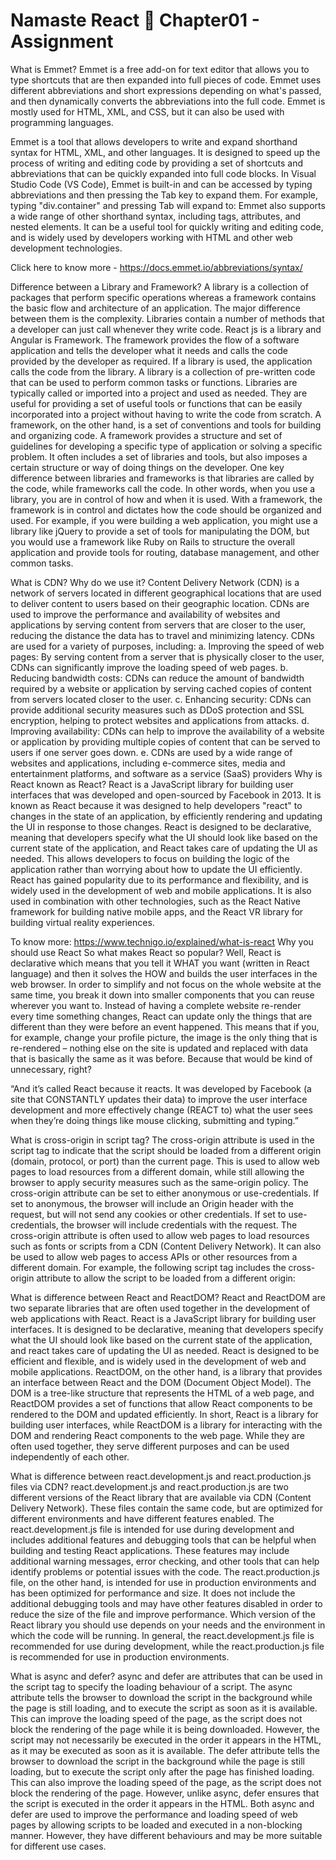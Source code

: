 # Namaste React 🙏 Chapter01 - Assignment 
What is Emmet?
Emmet is a free add-on for text editor that allows you to type shortcuts that are then expanded into full pieces of code.
Emmet uses different abbreviations and short expressions depending on what's passed, and then dynamically converts the abbreviations into the full code. Emmet is mostly used for HTML, XML, and CSS, but it can also be used with programming languages.

Emmet is a tool that allows developers to write and expand shorthand syntax for HTML, XML, and other languages. It is designed to speed up the process of writing and editing code by providing a set of shortcuts and abbreviations that can be quickly expanded into full code blocks.
In Visual Studio Code (VS Code), Emmet is built-in and can be accessed by typing abbreviations and then pressing the Tab key to expand them. For example, typing "div.container" and pressing Tab will expand to:
Emmet also supports a wide range of other shorthand syntax, including tags, attributes, and nested elements. It can be a useful tool for quickly writing and editing code, and is widely used by developers working with HTML and other web development technologies.

Click here to know more - https://docs.emmet.io/abbreviations/syntax/

Difference between a Library and Framework?
A library is a collection of packages that perform specific operations whereas a framework contains the basic flow and architecture of an application. The major difference between them is the complexity. Libraries contain a number of methods that a developer can just call whenever they write code. React js is a library and Angular is Framework. The framework provides the flow of a software application and tells the developer what it needs and calls the code provided by the developer as required. If a library is used, the application calls the code from the library.
A library is a collection of pre-written code that can be used to perform common tasks or functions. Libraries are typically called or imported into a project and used as needed. They are useful for providing a set of useful tools or functions that can be easily incorporated into a project without having to write the code from scratch.
A framework, on the other hand, is a set of conventions and tools for building and organizing code. A framework provides a structure and set of guidelines for developing a specific type of application or solving a specific problem. It often includes a set of libraries and tools, but also imposes a certain structure or way of doing things on the developer.
One key difference between libraries and frameworks is that libraries are called by the code, while frameworks call the code. In other words, when you use a library, you are in control of how and when it is used. With a framework, the framework is in control and dictates how the code should be organized and used.
For example, if you were building a web application, you might use a library like jQuery to provide a set of tools for manipulating the DOM, but you would use a framework like Ruby on Rails to structure the overall application and provide tools for routing, database management, and other common tasks.

What is CDN? Why do we use it? 
Content Delivery Network (CDN) is a network of servers located in different geographical locations that are used to deliver content to users based on their geographic location. CDNs are used to improve the performance and availability of websites and applications by serving content from servers that are closer to the user, reducing the distance the data has to travel and minimizing latency.
CDNs are used for a variety of purposes, including:
a. Improving the speed of web pages: By serving content from a server that is physically closer to the user, CDNs can significantly improve the loading speed of web pages.
b. Reducing bandwidth costs: CDNs can reduce the amount of bandwidth required by a website or application by serving cached copies of content from servers located closer to the user.
c. Enhancing security: CDNs can provide additional security measures such as DDoS protection and SSL encryption, helping to protect websites and applications from attacks.
d. Improving availability: CDNs can help to improve the availability of a website or application by providing multiple copies of content that can be served to users if one server goes down.
e. CDNs are used by a wide range of websites and applications, including e-commerce sites, media and entertainment platforms, and software as a service (SaaS) providers
Why is React known as React? 
React is a JavaScript library for building user interfaces that was developed and open-sourced by Facebook in 2013. It is known as React because it was designed to help developers "react" to changes in the state of an application, by efficiently rendering and updating the UI in response to those changes.
React is designed to be declarative, meaning that developers specify what the UI should look like based on the current state of the application, and React takes care of updating the UI as needed. This allows developers to focus on building the logic of the application rather than worrying about how to update the UI efficiently.
React has gained popularity due to its performance and flexibility, and is widely used in the development of web and mobile applications. It is also used in combination with other technologies, such as the React Native framework for building native mobile apps, and the React VR library for building virtual reality experiences.

To know more: https://www.technigo.io/explained/what-is-react
Why you should use React
So what makes React so popular?
Well, React is declarative which means that you tell it WHAT you want (written in React language) and then it solves the HOW and builds the user interfaces in the web browser.
In order to simplify and not focus on the whole website at the same time, you break it down into smaller components that you can reuse wherever you want to.
Instead of having a complete website re-render every time something changes, React can update only the things that are different than they were before an event happened. This means that if you, for example, change your profile picture, the image is the only thing that is re-rendered – nothing else on the site is updated and replaced with data that is basically the same as it was before. Because that would be kind of unnecessary, right?


“And it’s called React because it reacts. It was developed by Facebook (a site that CONSTANTLY updates their data) to improve the user interface development and more effectively change (REACT to) what the user sees when they’re doing things like mouse clicking, submitting and typing.”


What is cross-origin in script tag? 
 The cross-origin attribute is used in the script tag to indicate that the script should be loaded from a different origin (domain, protocol, or port) than the current page. This is used to allow web pages to load resources from a different domain, while still allowing the browser to apply security measures such as the same-origin policy.
The cross-origin attribute can be set to either anonymous or use-credentials. If set to anonymous, the browser will include an Origin header with the request, but will not send any cookies or other credentials. If set to use-credentials, the browser will include credentials with the request.
The cross-origin attribute is often used to allow web pages to load resources such as fonts or scripts from a CDN (Content Delivery Network). It can also be used to allow web pages to access APIs or other resources from a different domain.
For example, the following script tag includes the cross-origin attribute to allow the script to be loaded from a different origin:
<script src="https://example.com/script.js" crossorigin="anonymous"></script>

What is difference between React and ReactDOM? 
React and ReactDOM are two separate libraries that are often used together in the development of web applications with React.
React is a JavaScript library for building user interfaces. It is designed to be declarative, meaning that developers specify what the UI should look like based on the current state of the application, and react takes care of updating the UI as needed. React is designed to be efficient and flexible, and is widely used in the development of web and mobile applications.
ReactDOM, on the other hand, is a library that provides an interface between React and the DOM (Document Object Model). The DOM is a tree-like structure that represents the HTML of a web page, and ReactDOM provides a set of functions that allow React components to be rendered to the DOM and updated efficiently.
In short, React is a library for building user interfaces, while ReactDOM is a library for interacting with the DOM and rendering React components to the web page. While they are often used together, they serve different purposes and can be used independently of each other.

What is difference between react.development.js and react.production.js files via CDN? 
 react.development.js and react.production.js are two different versions of the React library that are available via CDN (Content Delivery Network). These files contain the same code, but are optimized for different environments and have different features enabled.
The react.development.js file is intended for use during development and includes additional features and debugging tools that can be helpful when building and testing React applications. These features may include additional warning messages, error checking, and other tools that can help identify problems or potential issues with the code.
The react.production.js file, on the other hand, is intended for use in production environments and has been optimized for performance and size. It does not include the additional debugging tools and may have other features disabled in order to reduce the size of the file and improve performance.
Which version of the React library you should use depends on your needs and the environment in which the code will be running. In general, the react.development.js file is recommended for use during development, while the react.production.js file is recommended for use in production environments.

What is async and defer? 
async and defer are attributes that can be used in the script tag to specify the loading behaviour of a script.
The async attribute tells the browser to download the script in the background while the page is still loading, and to execute the script as soon as it is available. This can improve the loading speed of the page, as the script does not block the rendering of the page while it is being downloaded. However, the script may not necessarily be executed in the order it appears in the HTML, as it may be executed as soon as it is available.
The defer attribute tells the browser to download the script in the background while the page is still loading, but to execute the script only after the page has finished loading. This can also improve the loading speed of the page, as the script does not block the rendering of the page. However, unlike async, defer ensures that the script is executed in the order it appears in the HTML.
Both async and defer are used to improve the performance and loading speed of web pages by allowing scripts to be loaded and executed in a non-blocking manner. However, they have different behaviours and may be more suitable for different use cases.




